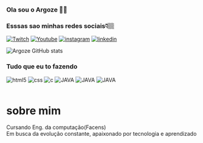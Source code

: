

### Ola sou o Argoze 🤙🏼
### Esssas sao minhas redes sociais👇🏼
[![Twitch](https://img.shields.io/badge/Twitch-9146FF?style=for-the-badge&logo=twitch&logoColor=white)](https://www.twitch.tv/argoze_)
[![Youtube](https://img.shields.io/badge/YouTube-FF0000?style=for-the-badge&logo=youtube&logoColor=white)](https://www.youtube.com/channel/UCQOdGbRgy9bjwrlFvwSHSrQ)
[![instagram](https://img.shields.io/badge/Instagram-E4405F?style=for-the-badge&logo=instagram&logoColor=white)](https://www.instagram.com/argoze_/?hl=da)
[![linkedin](https://img.shields.io/badge/LinkedIn-0077B5?style=for-the-badge&logo=linkedin&logoColor=white)](https://www.linkedin.com/in/gustavo-argoze-0b64ba23b/)

![Argoze GitHub stats](https://github-readme-stats.vercel.app/api?username=Argoze&show_icons=true&theme=synthwave)


### Tudo que eu to fazendo
<div style="display: inline_block">
<img aling="center" alt="html5" src="https://img.shields.io/badge/HTML5-E34F26?style=for-the-badge&logo=html5&logoColor=white"/>
<img aling="center" alt="css" src="https://img.shields.io/badge/CSS3-1572B6?style=for-the-badge&logo=css3&logoColor=white"/>
<img aling="center" alt="c" src="https://img.shields.io/badge/C-00599C?style=for-the-badge&logo=c&logoColor=white"/>
<img aling="center" alt="JAVA" src="https://img.shields.io/badge/JavaScript-F7DF1E?style=for-the-badge&logo=javascript&logoColor=black"/>
<img aling="center" alt="JAVA" src="https://img.shields.io/badge/MySQL-00000F?style=for-the-badge&logo=mysql&logoColor=white"/>
<img aling="center" alt="JAVA" src="https://img.shields.io/badge/Arduino_IDE-00979D?style=for-the-badge&logo=arduino&logoColor=white"/>

</div><br>
<h1>sobre mim</h1>
Cursando Eng. da computação(Facens) <br>
Em busca da evolução constante, apaixonado por tecnologia e aprendizado

